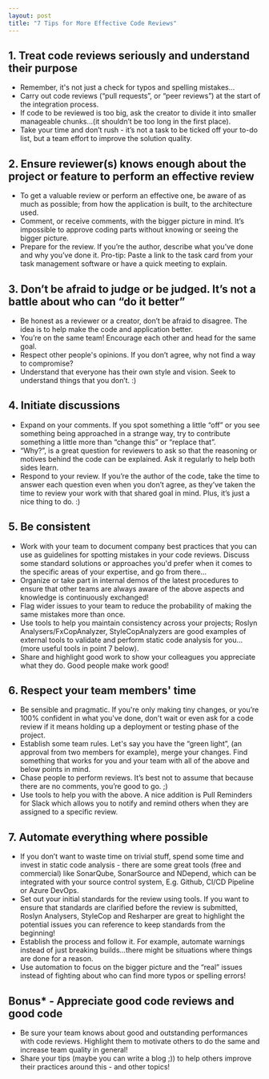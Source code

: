 ```yaml
---
layout: post
title: "7 Tips for More Effective Code Reviews"
---
```


## 1. Treat code reviews seriously and understand their purpose

- Remember, it's not just a check for typos and spelling mistakes...
- Carry out code reviews (“pull requests”, or “peer reviews”) at the start of the integration process.
- If code to be reviewed is too big, ask the creator to divide it into smaller manageable chunks...(it shouldn’t be too long in the first place).
- Take your time and don’t rush - it’s not a task to be ticked off your to-do list, but a team effort to improve the solution quality.

## 2. Ensure reviewer(s) knows enough about the project or feature to perform an effective review

- To get a valuable review or perform an effective one, be aware of as much as possible; from how the application is built, to the architecture used.
- Comment, or receive comments, with the bigger picture in mind. It’s impossible to approve coding parts without knowing or seeing the bigger picture.
- Prepare for the review. If you’re the author, describe what you’ve done and why you’ve done it. Pro-tip: Paste a link to the task card from your task management software or have a quick meeting to explain.

## 3. Don’t be afraid to judge or be judged. It’s not a battle about who can “do it better”

- Be honest as a reviewer or a creator, don’t be afraid to disagree. The idea is to help make the code and application better.
- You’re on the same team! Encourage each other and head for the same goal.
- Respect other people's opinions. If you don’t agree, why not find a way to compromise?
- Understand that everyone has their own style and vision. Seek to understand things that you don’t. :)

## 4. Initiate discussions

- Expand on your comments. If you spot something a little “off” or you see something being approached in a strange way, try to contribute something a little more than “change this” or “replace that”.
- “Why?”, is a great question for reviewers to ask so that the reasoning or motives behind the code can be explained. Ask it regularly to help both sides learn.
- Respond to your review. If you’re the author of the code, take the time to answer each question even when you don’t agree, as they’ve taken the time to review your work with that shared goal in mind. Plus, it’s just a nice thing to do. :)

## 5. Be consistent

- Work with your team to document company best practices that you can use as guidelines for spotting mistakes in your code reviews. Discuss some standard solutions or approaches you'd prefer when it comes to the specific areas of your expertise, and go from there...
- Organize or take part in internal demos of the latest procedures to ensure that other teams are always aware of the above aspects and knowledge is continuously exchanged!
- Flag wider issues to your team to reduce the probability of making the same mistakes more than once.
- Use tools to help you maintain consistency across your projects; Roslyn Analysers/FxCopAnalyzer, StyleCopAnalyzers are good examples of external tools to validate and perform static code analysis for you...(more useful tools in point 7 below).
- Share and highlight good work to show your colleagues you appreciate what they do. Good people make work good!

## 6. Respect your team members' time

- Be sensible and pragmatic. If you're only making tiny changes, or you’re 100% confident in what you've done, don't wait or even ask for a code review if it means holding up a deployment or testing phase of the project.
- Establish some team rules. Let's say you have the “green light”, (an approval from two members for example), merge your changes. Find something that works for you and your team with all of the above and below points in mind.
- Chase people to perform reviews. It’s best not to assume that because there are no comments, you’re good to go. ;)
- Use tools to help you with the above. A nice addition is Pull Reminders for Slack which allows you to notify and remind others when they are assigned to a specific review.

## 7. Automate everything where possible

- If you don’t want to waste time on trivial stuff, spend some time and invest in static code analysis - there are some great tools (free and commercial) like SonarQube, SonarSource and NDepend, which can be integrated with your source control system, E.g. Github, CI/CD Pipeline or Azure DevOps.
- Set out your initial standards for the review using tools. If you want to ensure that standards are clarified before the review is submitted, Roslyn Analysers, StyleCop and Resharper are great to highlight the potential issues you can reference to keep standards from the beginning!
- Establish the process and follow it. For example, automate warnings instead of just breaking builds...there might be situations where things are done for a reason.
- Use automation to focus on the bigger picture and the “real” issues instead of fighting about who can find more typos or spelling errors!

## Bonus\* - Appreciate good code reviews and good code

- Be sure your team knows about good and outstanding performances with code reviews. Highlight them to motivate others to do the same and increase team quality in general!
- Share your tips (maybe you can write a blog ;)) to help others improve their practices around this - and other topics!
